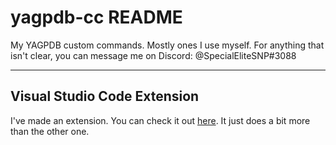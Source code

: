 # yagpdb-cc README
My YAGPDB custom commands. Mostly ones I use myself.
For anything that isn't clear, you can message me on Discord:
@SpecialEliteSNP#3088

---

## Visual Studio Code Extension
I've made an extension. You can check it out [here](https://marketplace.visualstudio.com/items?itemName=SpecialEliteSNP.yagpdb-cc). It just does a bit more than the other one.